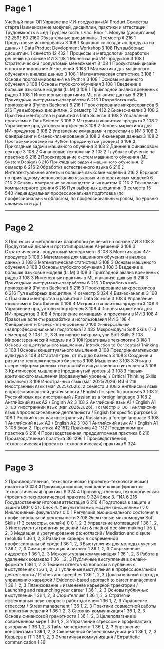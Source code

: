 # Page 1

Учебный план
ОП Управление ИИ-продуктами/AI Product
Семестры старта
Наименование модулей, дисциплин, практики и аттестации
Трудоемкость в з.ед
Трудоемкость в час.
Блок 1. Модули (дисциплины)
72
2592
60
2160
Обязательные дисциплины. 1 семестр
6
216
1
Продуктовые исследования
3
108
1
Воркшоп по созданию продукта на данных / Data Product Development Workshop
3
108
Пул выборных дисциплин. 1 семестр
12
432
1
Процессы и методологии разработки решений на основе ИИ
3
108
1
Монетизация ИИ-продуктов
3
108
1
Стратегический продуктовый менеджмент
3
108
1
Продуктовый дизайн и прототипирование AI-решений
3
108
1
Математика для машинного обучения и анализа данных
3
108
1
Математическая статистика
3
108
1
Основы программирования на Python
3
108
1
Основы машинного обучения
3
108
1
Основы глубокого обучения
3
108
1
Введение в большие языковые модели (LLM)
3
108
1
Прикладной анализ временных рядов
3
108
1
Инженерные практики в ML и анализе данных
6
216
1
Прикладные инструменты разработки
6
216
1
Разработка веб-приложений (Python Backend)
6
216
1
Проектирование микросервисов
6
216
Пул выборных дисциплин. 2 семестр
12
432
2
Бизнес-анализ
3
108
2
Практики менторства и развития в Data Science
3
108
2
Управление проектами в Data Science
3
108
2
Метрики и аналитика продукта
3
108
2
Управление продуктовым портфелем
3
108
2
Основы маркетинга для ИИ-продуктов
3
108
2
Управление командами и проектами в ИИ
3
108
2
Фандрайзинг и бизнес-планирование
3
108
2
Инженерия данных
3
108
2
Программирование на Python (продвинутый уровень)
3
108
2
Прикладные задачи машинного обучения
3
108
2
Данные в финансовом секторе
3
108
2
Финансовые технологии
3
108
2
Глубокое обучение на практике
6
216
2
Проектирование систем машинного обучения (ML System Design)
6
216
Прикладные задачи машинного обучения. 2 семестр
6
216
2
Обработка естественного языка
6
216
2
Интеллектуальные агенты и большие языковые модели
6
216
2
Воркшоп по прикладному использованию языковых и генеративных моделей
6
216
2
Основы построения рекомендательных систем
6
216
2
Технологии компьютерного зрения
6
216
Пул выборных дисциплин. 3 семестр
15
540
Индивидуальная профессиональная подготовка (по профессиональным областям, по 
профессиональным ролям, по уровню сложности и др.)


---

# Page 2

3
Процессы и методологии разработки решений на основе ИИ
3
108
3
Продуктовый дизайн и прототипирование AI-решений
3
108
3
Стратегический продуктовый менеджмент
3
108
3
Монетизация ИИ-продуктов
3
108
3
Математика для машинного обучения и анализа данных
3
108
3
Математическая статистика
3
108
3
Основы машинного обучения
3
108
3
Основы глубокого обучения
3
108
3
Введение в большие языковые модели (LLM)
3
108
3
Прикладной анализ временных рядов
3
108
3
Инженерные практики в ML и анализе данных
6
216
3
Прикладные инструменты разработки
6
216
3
Разработка веб-приложений (Python Backend)
6
216
3
Проектирование микросервисов
6
216
Пул выборных дисциплин. 4 семестр
9
324
4
Бизнес-анализ
3
108
4
Практики менторства и развития в Data Science
3
108
4
Управление проектами в Data Science
3
108
4
Метрики и аналитика продукта
3
108
4
Управление продуктовым портфелем
3
108
4
Основы маркетинга для ИИ-продуктов
3
108
4
Управление командами и проектами в ИИ
3
108
4
Правовые аспекты разработки и использования ИИ
3
108
4
Фандрайзинг и бизнес-планирование
3
108
Универсальная (надпрофессиональная) подготовка
12
432
Микромодули Soft Skills (1-3 семестры)
3
108
1, 2, 3
Элективные микромодули Soft Skills
3
108
Мировоззренческий модуль ии
3
108
Креативные технологии
3
108
1
Основы концептуального мышления / Introduction to Conceptual Thinking
3
108
1
Основы концептуального мышления
3
108
Предпринимательская культура
3
108
3
Стартап-трек: от mvp до бизнеса
3
108
3
Создание и развитие технологического бизнеса
3
108
Мышление
3
108
3
Этика в сфере информационных технологий и искусственного интеллекта
3
108
3
Критическое мышление (продвинутый уровень)
3
108
3
Навыки критического мышления (продвинутый уровень) / Critical Thinking Skills (advanced)
3
108
Иностранный язык (маг 2025/2026) ИИ
6
216
Иностранный язык (маг 2025/2026). 2 семестр
3
108
2
Английский язык в профессиональной деятельности / English for specific purposes
3
108
2
Русский язык как иностранный / Russian as a foreign language
3
108
2
Английский язык A2 / English A2
3
108
2
Английский язык A1 / English A1
3
108
Иностранный язык (маг 2025/2026). 1 семестр
3
108
1
Английский язык в профессиональной деятельности / English for specific purposes
3
108
1
Русский язык как иностранный / Russian as a foreign language
3
108
1
Английский язык A2 / English A2
3
108
1
Английский язык A1 / English A1
3
108
Блок 2. Практика
42
1512
Практика
42
1512
Преддипломная практика
6
216
4
Производственная, преддипломная практика
6
216
Производственная практика
36
1296
1
Производственная, технологическая (проектно-технологическая) практика
9
324


---

# Page 3

2
Производственная, технологическая (проектно-технологическая) практика
9
324
3
Производственная, технологическая (проектно-технологическая) практика
9
324
4
Производственная, технологическая (проектно-технологическая) практика
9
324
Блок 3. ГИА
6
216
Государственная итоговая аттестация
6
216
4
Подготовка к защите и защита ВКР
6
216
Блок 4. Факультативные модули (дисциплины)
0
0
Инклюзивный факультатив
0
0
1
Регуляция эмоционального состояния в профессиональной деятельности
3
108
Элективные микромодули Soft Skills (1-3 семестры, онлайн)
0
0
1, 2, 3
Управление мотивацией
1
36
1, 2, 3
Инструменты принятия решений / Art & math of decision making
1
36
1, 2, 3
Медиация и урегулирование разногласий / Mediation and dispute resolutio
1
36
1, 2, 3
Развитие карьеры в современной профессиональной среде
1
36
1, 2, 3
Выступления для молодых ученых
1
36
1, 2, 3
Самопрезентация и питчинг
1
36
1, 2, 3
Современное лидерство
1
36
1, 2, 3
Межкультурная коммуникация
1
36
1, 2, 3
Работа в удаленных командах
1
36
1, 2, 3
Публичные выступления в онлайн-формате
1
36
1, 2, 3
Техники ответов на вопросы в публичных выступлениях
1
36
1, 2, 3
Публичные выступления в профессиональной деятельности / Pitches and speeches
1
36
1, 2, 3
Доказательный подход к управлению карьерой / Evidence-based approach to career management
1
36
1, 2, 3
Планирование и изменение карьерной траектории / Launching and relaunching your career
1
36
1, 2, 3
Основы публичных выступлений
1
36
1, 2, 3
Сторителлинг
1
36
1, 2, 3
Стратегии эффективных переговоров с работодателем
1
36
1, 2, 3
Управление стрессом / Stress management
1
36
1, 2, 3
Практики совместной работы и принятия решений
1
36
1, 2, 3
Сложная коммуникация
1
36
1, 2, 3
Основы финансовой грамотности
1
36
1, 2, 3
Целеполагание в современном мире
1
36
1, 2, 3
Управление стрессом и профилактика выгорания
1
36
1, 2, 3
Тайм-менеджмент
1
36
1, 2, 3
Управление конфликтами
1
36
1, 2, 3
Современная бизнес-коммуникация
1
36
1, 2, 3
Карьера в IT
1
36
1, 2, 3
Эмпатичная коммуникация / Empathetic communication
1
36
